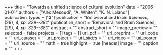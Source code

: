 +++
title = "Towards a unified science of cultural evolution"
date = "2006-01-01"
authors = ["Alex Mesoudi", "A. Whiten", "K. N. Laland"]
publication_types = ["2"]
publication = "Behavioral and Brain Sciences, (29), 4, _pp. 329--383_"
publication_short = "Behavioral and Brain Sciences, (29), 4, _pp. 329--383_"
abstract = ""
abstract_short = ""
image_preview = ""
selected = false
projects = []
tags = []
url_pdf = ""
url_preprint = ""
url_code = ""
url_dataset = ""
url_project = ""
url_slides = ""
url_video = ""
url_poster = ""
url_source = ""
math = true
highlight = true
[header]
image = ""
caption = ""
+++
